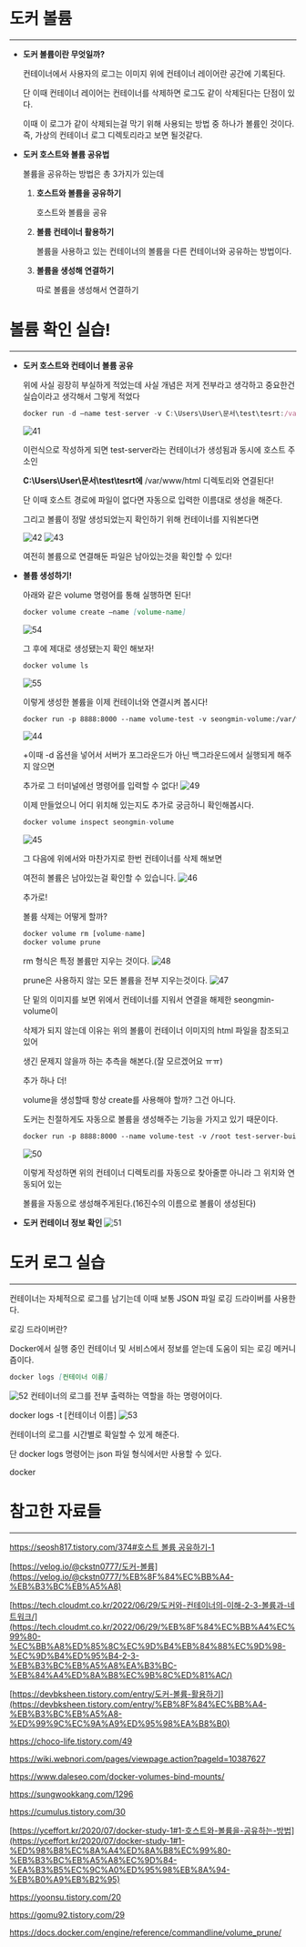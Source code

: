 # 도커 볼륨

---

- **도커 볼륨이란 무엇일까?**
    
    컨테이너에서 사용자의 로그는 이미지 위에 컨테이너 레이어란 공간에 기록된다.
    
    단 이때 컨테이너 레이어는 컨테이너를 삭제하면 로그도 같이 삭제된다는 단점이 있다.
    
    이때 이 로그가 같이 삭제되는걸 막기 위해 사용되는 방법 중 하나가 볼륨인 것이다.
    즉, 가상의 컨테이너 로그 디렉토리라고 보면 될것같다.
    
- **도커 호스트와 볼륨 공유법**
    
    볼륨을 공유하는 방법은 총 3가지가 있는데
    
    1. **호스트와 볼륨을 공유하기**
        
        호스트와 볼륨을 공유
        
    2. **볼륨 컨테이너 활용하기**
        
        볼륨을 사용하고 있는 컨테이너의 볼륨을 다른 컨테이너와 공유하는 방법이다.
        
    3. **볼륨을 생성해 연결하기**
        
        따로 볼륨을 생성해서 연결하기
        
    

# 볼륨 확인 실습!

---

- **도커 호스트와 컨테이너 볼륨 공유**
    
    위에 사실 굉장히 부실하게 적었는데 사실 개념은 저게 전부라고 생각하고 중요한건 실습이라고 생각해서 그렇게 적었다
    
    ```jsx
    docker run -d —name test-server -v C:\Users\User\문서\test\tesrt:/var/www/html test-server-build
    ```
    ![41](https://github.com/GSM-MSG/DevOps-Onboarding/assets/130664740/ad0ddd8c-76f1-4862-b5af-4da6ce63b544)

    이런식으로 작성하게 되면 test-server라는 컨테이너가 생성됨과 동시에 호스트 주소인
    
    **C:\Users\User\문서\test\tesrt에** /var/www/html 디렉토리와 연결된다!
    
    단 이때 호스트 경로에 파일이 없다면 자동으로 입력한 이름대로 생성을 해준다.
    
    그리고 볼륨이 정말 생성되었는지 확인하기 위해 컨테이너를 지워본다면
  
    ![42](https://github.com/GSM-MSG/DevOps-Onboarding/assets/130664740/e69f8409-9d57-4a11-8b67-602607543625)
    ![43](https://github.com/GSM-MSG/DevOps-Onboarding/assets/130664740/3b1a89e4-2c36-493f-8da1-c4f7ab625e0e)

    여전히 볼륨으로 연결해둔 파일은 남아있는것을 확인할 수 있다!
    
- **볼륨 생성하기!**
    
    아래와 같은 volume 명령어를 통해 실행하면 된다!
    
    ```markdown
    docker volume create —name [volume-name]
    ```
    ![54](https://github.com/GSM-MSG/DevOps-Onboarding/assets/130664740/73e1a985-649d-46fa-9513-0988304f893a)

    그 후에 제대로 생성됐는지 확인 해보자!
    
    ```markdown
    docker volume ls
    ```
    ![55](https://github.com/GSM-MSG/DevOps-Onboarding/assets/130664740/828d2ddd-817b-4c63-b775-145c53944552)

    이렇게 생성한 볼륨을 이제 컨테이너와 연결시켜 봅시다!
    
    ```markdown
    docker run -p 8888:8000 --name volume-test -v seongmin-volume:/var/www/html test-server-build
    ```
    ![44](https://github.com/GSM-MSG/DevOps-Onboarding/assets/130664740/de425e7b-33cd-4782-9e62-03ae9b482aef)

    +이때  -d 옵션을 넣어서 서버가 포그라운드가 아닌 백그라운드에서 실행되게 해주지 않으면
    
    추가로 그 터미널에선 명령어를 입력할 수 없다!
    ![49](https://github.com/GSM-MSG/DevOps-Onboarding/assets/130664740/28ae5f17-56f7-4627-b4de-c29609bf97ba)

    이제 만들었으니 어디 위치해 있는지도 추가로 궁금하니 확인해봅시다.
    
    ```jsx
    docker volume inspect seongmin-volume
    ```
    ![45](https://github.com/GSM-MSG/DevOps-Onboarding/assets/130664740/8a999e45-1066-49ec-87a1-8fc3d1334f0d)

    그 다음에 위에서와 마찬가지로 한번 컨테이너를 삭제 해보면
    
    여전히 볼륨은 남아있는걸 확인할 수 있습니다.
    ![46](https://github.com/GSM-MSG/DevOps-Onboarding/assets/130664740/75808b36-c9f2-4ca0-a4c5-36f7fc9d49d1)

    추가로!
    
    볼륨 삭제는 어떻게 할까?
    
    ```jsx
    docker volume rm [volume-name]
    docker volume prune
    ```
    
    rm 형식은 특정 볼륨만 지우는 것이다.
    ![48](https://github.com/GSM-MSG/DevOps-Onboarding/assets/130664740/9c1e6f82-a395-4e3a-8360-ff3bf5e76b3e)

    prune은 사용하지 않는 모든 볼륨을 전부 지우는것이다.
    ![47](https://github.com/GSM-MSG/DevOps-Onboarding/assets/130664740/f1bc6014-6311-4f2c-b734-1200407479e2)

    단 밑의 이미지를 보면 위에서 컨테이너를 지워서 연결을 해제한 seongmin-volume이
    
    삭제가 되지 않는데 이유는 위의 볼륨이 컨테이너 이미지의 html 파일을 참조되고 있어
    
    생긴 문제지 않을까 하는 추측을 해본다.(잘 모르겠어요 ㅠㅠ)
    
    추가 하나 더!
    
    volume을 생성할때 항상 create를 사용해야 할까? 그건 아니다.
    
    도커는 친절하게도 자동으로 볼륨을 생성해주는 기능을 가지고 있기 때문이다.
    
    ```markdown
    docker run -p 8888:8000 --name volume-test -v /root test-server-build
    ```
    ![50](https://github.com/GSM-MSG/DevOps-Onboarding/assets/130664740/7e81f6d7-0fba-42fa-8fdc-b12c0559e368)

    이렇게 작성하면 위의 컨테이너 디렉토리를 자동으로 찾아줄뿐 아니라 그 위치와 연동되어 있는
    
    볼륨을 자동으로 생성해주게된다.(16진수의 이름으로 볼륨이 생성된다)
    
- **도커 컨테이너 정보 확인**
  ![51](https://github.com/GSM-MSG/DevOps-Onboarding/assets/130664740/af6432b4-db0d-4b7d-a6f3-7ef31c639211)


# 도커 로그 실습

---

컨테이너는 자체적으로 로그를 남기는데 이때 보통 JSON 파일 로깅 드라이버를 사용한다.

로깅 드라이버란?

Docker에서 실행 중인 컨테이너 및 서비스에서 정보를 얻는데 도움이 되는 로깅 메커니즘이다.

```markdown
docker logs [컨테이너 이름]
```
![52](https://github.com/GSM-MSG/DevOps-Onboarding/assets/130664740/1830ed38-a576-4298-9562-239addc385f0)
컨테이너의 로그를 전부 출력하는 역할을 하는 명령어이다.

docker logs -t [컨테이너 이름]
![53](https://github.com/GSM-MSG/DevOps-Onboarding/assets/130664740/533add9b-3bf6-4430-82f1-ba19b5df0965)


컨테이너의 로그를 시간별로 확일할 수 있게 해준다.

단 docker logs 명령어는 json 파일 형식에서만 사용할 수 있다.

docker 

# 참고한 자료들

---

[https://seosh817.tistory.com/374#호스트 볼륨 공유하기-1](https://seosh817.tistory.com/374#%ED%98%B8%EC%8A%A4%ED%8A%B8%20%EB%B3%BC%EB%A5%A8%20%EA%B3%B5%EC%9C%A0%ED%95%98%EA%B8%B0-1)

[https://velog.io/@ckstn0777/도커-볼륨](https://velog.io/@ckstn0777/%EB%8F%84%EC%BB%A4-%EB%B3%BC%EB%A5%A8)

[https://tech.cloudmt.co.kr/2022/06/29/도커와-컨테이너의-이해-2-3-볼륨과-네트워크/](https://tech.cloudmt.co.kr/2022/06/29/%EB%8F%84%EC%BB%A4%EC%99%80-%EC%BB%A8%ED%85%8C%EC%9D%B4%EB%84%88%EC%9D%98-%EC%9D%B4%ED%95%B4-2-3-%EB%B3%BC%EB%A5%A8%EA%B3%BC-%EB%84%A4%ED%8A%B8%EC%9B%8C%ED%81%AC/)

[https://devbksheen.tistory.com/entry/도커-볼륨-활용하기](https://devbksheen.tistory.com/entry/%EB%8F%84%EC%BB%A4-%EB%B3%BC%EB%A5%A8-%ED%99%9C%EC%9A%A9%ED%95%98%EA%B8%B0)

https://choco-life.tistory.com/49

https://wiki.webnori.com/pages/viewpage.action?pageId=10387627

https://www.daleseo.com/docker-volumes-bind-mounts/

https://sungwookkang.com/1296

https://cumulus.tistory.com/30

[https://yceffort.kr/2020/07/docker-study-1#1-호스트와-볼륨을-공유하는-방법](https://yceffort.kr/2020/07/docker-study-1#1-%ED%98%B8%EC%8A%A4%ED%8A%B8%EC%99%80-%EB%B3%BC%EB%A5%A8%EC%9D%84-%EA%B3%B5%EC%9C%A0%ED%95%98%EB%8A%94-%EB%B0%A9%EB%B2%95)

https://yoonsu.tistory.com/20

https://gomu92.tistory.com/29

https://docs.docker.com/engine/reference/commandline/volume_prune/
